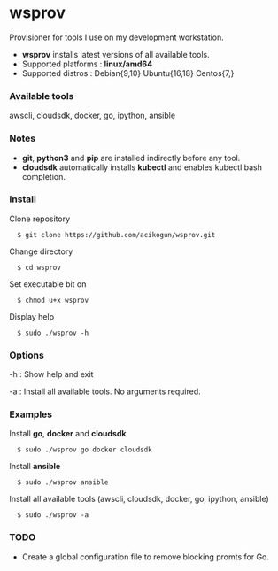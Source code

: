 # wsprov
Provisioner for tools I use on my development workstation.

- **wsprov** installs latest versions of all available tools.
- Supported platforms : **linux/amd64**
- Supported distros   : Debian{9,10} Ubuntu{16,18} Centos{7,}

### Available tools
awscli, cloudsdk, docker, go, ipython, ansible

### Notes
- **git**, **python3** and **pip** are installed indirectly before any tool.
- **cloudsdk** automatically installs **kubectl** and enables kubectl bash completion.

### Install
 Clone repository
```
  $ git clone https://github.com/acikogun/wsprov.git
```

Change directory
```
  $ cd wsprov
```

Set executable bit on
```
  $ chmod u+x wsprov
```

Display help
```
  $ sudo ./wsprov -h
```

### Options
  -h : Show help and exit

  -a : Install all available tools. No arguments required.

### Examples
Install **go**, **docker** and **cloudsdk**
```
  $ sudo ./wsprov go docker cloudsdk
```

Install **ansible**
```
  $ sudo ./wsprov ansible
```

Install all available tools
(awscli, cloudsdk, docker, go, ipython, ansible)
```
  $ sudo ./wsprov -a
```

### TODO
- Create a global configuration file to remove blocking promts for Go.
